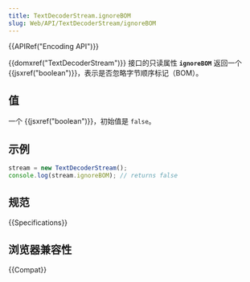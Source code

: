 ```yaml
---
title: TextDecoderStream.ignoreBOM
slug: Web/API/TextDecoderStream/ignoreBOM
---
```

{{APIRef("Encoding API")}}

{{domxref("TextDecoderStream")}} 接口的只读属性 **`ignoreBOM`** 返回一个 {{jsxref("boolean")}}，表示是否忽略字节顺序标记（BOM）。

## 值

一个 {{jsxref("boolean")}}，初始值是 `false`。

## 示例

```js
stream = new TextDecoderStream();
console.log(stream.ignoreBOM); // returns false
```

## 规范

{{Specifications}}

## 浏览器兼容性

{{Compat}}
